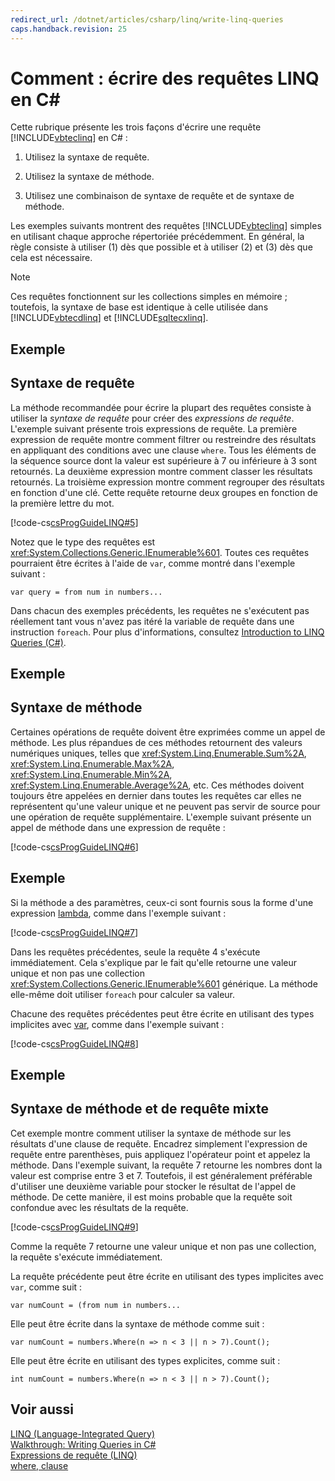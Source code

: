 ```yaml
---
redirect_url: /dotnet/articles/csharp/linq/write-linq-queries
caps.handback.revision: 25
---
```

# Comment&#160;: &#233;crire des requ&#234;tes LINQ en C# #
Cette rubrique présente les trois façons d'écrire une requête [!INCLUDE[vbteclinq](../../../csharp/includes/vbteclinq-md.md)] en C\# :  
  
1.  Utilisez la syntaxe de requête.  
  
2.  Utilisez la syntaxe de méthode.  
  
3.  Utilisez une combinaison de syntaxe de requête et de syntaxe de méthode.  
  
 Les exemples suivants montrent des requêtes [!INCLUDE[vbteclinq](../../../csharp/includes/vbteclinq-md.md)] simples en utilisant chaque approche répertoriée précédemment.  En général, la règle consiste à utiliser \(1\) dès que possible et à utiliser \(2\) et \(3\) dès que cela est nécessaire.  
  
> [!NOTE]
>  Ces requêtes fonctionnent sur les collections simples en mémoire ; toutefois, la syntaxe de base est identique à celle utilisée dans [!INCLUDE[vbtecdlinq](../../../csharp/includes/vbtecdlinq-md.md)] et [!INCLUDE[sqltecxlinq](../../../csharp/programming-guide/concepts/linq/includes/sqltecxlinq-md.md)].  
  
## Exemple  
  
## Syntaxe de requête  
 La méthode recommandée pour écrire la plupart des requêtes consiste à utiliser la *syntaxe de requête* pour créer des *expressions de requête*.  L'exemple suivant présente trois expressions de requête.  La première expression de requête montre comment filtrer ou restreindre des résultats en appliquant des conditions avec une clause `where`.  Tous les éléments de la séquence source dont la valeur est supérieure à 7 ou inférieure à 3 sont retournés.  La deuxième expression montre comment classer les résultats retournés.  La troisième expression montre comment regrouper des résultats en fonction d'une clé.  Cette requête retourne deux groupes en fonction de la première lettre du mot.  
  
 [!code-cs[csProgGuideLINQ#5](../../../csharp/programming-guide/arrays/codesnippet/CSharp/how-to-write-linq-queries_1.cs)]  
  
 Notez que le type des requêtes est <xref:System.Collections.Generic.IEnumerable%601>.  Toutes ces requêtes pourraient être écrites à l'aide de `var`, comme montré dans l'exemple suivant :  
  
 `var query = from num in numbers...`  
  
 Dans chacun des exemples précédents, les requêtes ne s'exécutent pas réellement tant vous n'avez pas itéré la variable de requête dans une instruction `foreach`.  Pour plus d'informations, consultez [Introduction to LINQ Queries \(C\#\)](../../../csharp/programming-guide/concepts/linq/introduction-to-linq-queries.md).  
  
## Exemple  
  
## Syntaxe de méthode  
 Certaines opérations de requête doivent être exprimées comme un appel de méthode.  Les plus répandues de ces méthodes retournent des valeurs numériques uniques, telles que <xref:System.Linq.Enumerable.Sum%2A>, <xref:System.Linq.Enumerable.Max%2A>, <xref:System.Linq.Enumerable.Min%2A>, <xref:System.Linq.Enumerable.Average%2A>, etc.  Ces méthodes doivent toujours être appelées en dernier dans toutes les requêtes car elles ne représentent qu'une valeur unique et ne peuvent pas servir de source pour une opération de requête supplémentaire.  L'exemple suivant présente un appel de méthode dans une expression de requête :  
  
 [!code-cs[csProgGuideLINQ#6](../../../csharp/programming-guide/arrays/codesnippet/CSharp/how-to-write-linq-queries_2.cs)]  
  
## Exemple  
 Si la méthode a des paramètres, ceux\-ci sont fournis sous la forme d'une expression [lambda](../../../csharp/programming-guide/statements-expressions-operators/lambda-expressions.md), comme dans l'exemple suivant :  
  
 [!code-cs[csProgGuideLINQ#7](../../../csharp/programming-guide/arrays/codesnippet/CSharp/how-to-write-linq-queries_3.cs)]  
  
 Dans les requêtes précédentes, seule la requête 4 s'exécute immédiatement.  Cela s'explique par le fait qu'elle retourne une valeur unique et non pas une collection <xref:System.Collections.Generic.IEnumerable%601> générique.  La méthode elle\-même doit utiliser `foreach` pour calculer sa valeur.  
  
 Chacune des requêtes précédentes peut être écrite en utilisant des types implicites avec [var](../../../csharp/language-reference/keywords/var.md), comme dans l'exemple suivant :  
  
 [!code-cs[csProgGuideLINQ#8](../../../csharp/programming-guide/arrays/codesnippet/CSharp/how-to-write-linq-queries_4.cs)]  
  
## Exemple  
  
## Syntaxe de méthode et de requête mixte  
 Cet exemple montre comment utiliser la syntaxe de méthode sur les résultats d'une clause de requête.  Encadrez simplement l'expression de requête entre parenthèses, puis appliquez l'opérateur point et appelez la méthode.  Dans l'exemple suivant, la requête 7 retourne les nombres dont la valeur est comprise entre 3 et 7.  Toutefois, il est généralement préférable d'utiliser une deuxième variable pour stocker le résultat de l'appel de méthode.  De cette manière, il est moins probable que la requête soit confondue avec les résultats de la requête.  
  
 [!code-cs[csProgGuideLINQ#9](../../../csharp/programming-guide/arrays/codesnippet/CSharp/how-to-write-linq-queries_5.cs)]  
  
 Comme la requête 7 retourne une valeur unique et non pas une collection, la requête s'exécute immédiatement.  
  
 La requête précédente peut être écrite en utilisant des types implicites avec `var`, comme suit :  
  
```  
var numCount = (from num in numbers...  
```  
  
 Elle peut être écrite dans la syntaxe de méthode comme suit :  
  
```  
var numCount = numbers.Where(n => n < 3 || n > 7).Count();  
```  
  
 Elle peut être écrite en utilisant des types explicites, comme suit :  
  
```  
int numCount = numbers.Where(n => n < 3 || n > 7).Count();  
```  
  
## Voir aussi  
 [LINQ \(Language\-Integrated Query\)](../Topic/LINQ%20\(Language-Integrated%20Query\).md)   
 [Walkthrough: Writing Queries in C\#](../../../csharp/programming-guide/concepts/linq/walkthrough-writing-queries-linq.md)   
 [Expressions de requête \(LINQ\)](../../../csharp/programming-guide/linq-query-expressions/index.md)   
 [where, clause](../../../csharp/language-reference/keywords/where-clause.md)